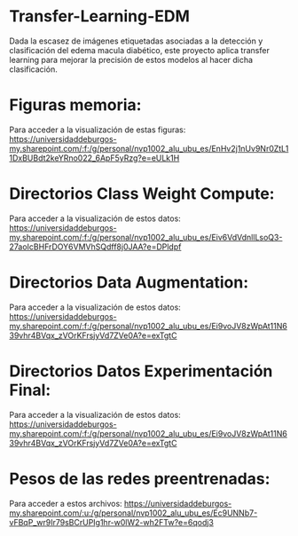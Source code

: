 # Transfer-Learning-EDM
Dada la escasez de imágenes etiquetadas asociadas a la detección y clasificación del edema macula diabético, este proyecto aplica transfer learning para mejorar la precisión de estos modelos al hacer dicha clasificación.


# Figuras memoria:

Para acceder a la visualización de estas figuras:
https://universidaddeburgos-my.sharepoint.com/:f:/g/personal/nvp1002_alu_ubu_es/EnHv2j1nUv9Nr0ZtL11DxBUBdt2keYRno022_6ApF5yRzg?e=eULk1H

# Directorios Class Weight Compute:

Para acceder a la visualización de estos datos:
https://universidaddeburgos-my.sharepoint.com/:f:/g/personal/nvp1002_alu_ubu_es/Eiv6VdVdnllLsoQ3-27aoIcBHFrDOY6VMVhSQdff8j0JAA?e=DPldpf

# Directorios Data Augmentation:

Para acceder a la visualización de estos datos:
https://universidaddeburgos-my.sharepoint.com/:f:/g/personal/nvp1002_alu_ubu_es/Ei9voJV8zWpAt11N639vhr4BVqx_zVOrKFrsjyVd7ZVe0A?e=exTgtC

# Directorios Datos Experimentación Final:

Para acceder a la visualización de estos datos:
https://universidaddeburgos-my.sharepoint.com/:f:/g/personal/nvp1002_alu_ubu_es/Ei9voJV8zWpAt11N639vhr4BVqx_zVOrKFrsjyVd7ZVe0A?e=exTgtC

# Pesos de las redes preentrenadas:

Para acceder a estos archivos:
https://universidaddeburgos-my.sharepoint.com/:u:/g/personal/nvp1002_alu_ubu_es/Ec9UNNb7-vFBqP_wr9Ir79sBCrUPIg1hr-w0lW2-wh2FTw?e=6qodj3
